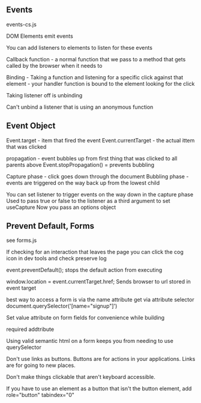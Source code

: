 ## Events

events-cs.js

DOM Elements emit events

You can add listeners to elements to listen for these events

Callback function - a normal function that we pass to a method that gets called by the browser when it needs to

Binding - Taking a function and listening for a specific click against that element - your handler function is bound to the element looking for the click

Taking listener off is unbinding

Can't unbind a listener that is using an anonymous function

## Event Object

Event.target - item that fired the event
Event.currentTarget - the actual ittem that was clicked

propagation - event bubbles up from first thing that was clicked to all parents above
Event.stopPropagation() = prevents bubbling

Capture phase - click goes down through the document
Bubbling phase - events are triggered on the way back up from the lowest child

You can set listener to trigger events on the way down in the capture phase
Used to pass true or false to the listener as a third argument to set useCapture
Now you pass an options object

## Prevent Default, Forms

see forms.js

If checking for an interaction that leaves the page you can click the cog icon in dev tools and check preserve log

event.preventDefault(); stops the default action from executing

window.location = event.currentTarget.href; Sends browser to url stored in event target

best way to access a form is via the name attribute
get via attribute selector document.querySelector('[name="signup"]')

Set value attribute on form fields for convenience while building

required addtribute

Using valid semantic html on a form keeps you from needing to use querySelector

Don't use links as buttons. Buttons are for actions in your applications. Links are for going to new places.

Don't make things clickable that aren't keyboard accessible.

If you have to use an element as a button that isn't the button element, add role="button" tabindex="0"
